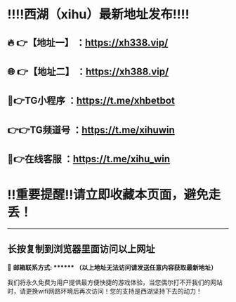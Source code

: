 :bangbang::bangbang:西湖（xihu）最新地址发布:bangbang::bangbang:
===================

🔥 👉【地址一】 ：https://xh338.vip/
--------------------------------------

🌐 👉【地址二】 ：https://xh388.vip/
--------------------------------------

🤖👉TG小程序  ：https://t.me/xhbetbot
-------------------------------------

👉👉TG频道号  ：https://t.me/xihuwin
-----------------------------------------

🎀👉在线客服  ：https://t.me/xihu_win
-------------------------------------

:bangbang:重要提醒:bangbang:请立即收藏本页面，避免走丢！
====================================

---

长按复制到浏览器里面访问以上网址
--------------------------------

:e-mail: __邮箱联系方式: ****** （以上地址无法访问请发送任意内容获取最新地址）__

我们将永久免费为用户提供最方便快捷的游戏体验，当您偶尔打不开我们的网站时，请更换wifi网路环境后再次访问！您的支持是西湖坚持下去的动力！


